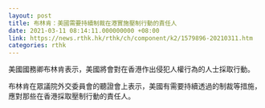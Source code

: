 ```yaml
---
layout: post
title: 布林肯：美國需要持續制裁在港實施壓制行動的責任人
date: 2021-03-11 08:14:11.000000000 +08:00
link: https://news.rthk.hk/rthk/ch/component/k2/1579896-20210311.htm
categories: rthk
---
```


美國國務卿布林肯表示，美國將會對在香港作出侵犯人權行為的人士採取行動。

布林肯在眾議院外交委員會的聽證會上表示，美國有需要持續透過的制裁等措施，應對那些在香港採取壓制行動的責任人。
